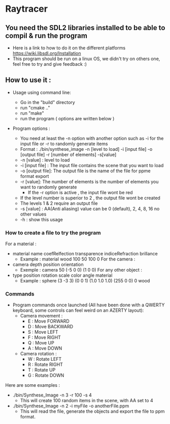 # Raytracer 

## You need the SDL2 libraries installed to be able to compil & run the program
   * Here is a link to how to do it on the different platforms https://wiki.libsdl.org/Installation
   * This program should be run on a linux OS, we didn't try on others one, feel free to try and give feedback :)

## How to use it :

* Usage using command line: 
  * Go in the "build" directory
  * run "cmake .."
  * run "make"
  * run the program ( options are written below )

* Program options :
    * You need at least the -n option with another option such as -i for the input file or -r to randomly generate items
    * Format : ./bin/synthese_image -n [level to load] -i [input file] -o [output file] -r [number of elements] -s[value]
    * -n [value] : level to load
    * -i [input file] : The input file contains the scene that you want to load
    * -o [output file]: The output file is the name of the file for ppme format export
    * -r [value]: The number of elements is the number of elements you want to randomly generate
        * If the -r option is active , the input file wont be red     
    * If the level number is superior to 2 , the output file wont be created
    * The levels 1 & 2 require an output file
    * -s [value] : AA(Anti aliasing) value can be 0 (default), 2, 4, 8, 16 no other values
    * -h : show this usage

### How to create a file to try the program
For a material :
  * material name coefRelfection transparence indiceRefraction brillance
    * Example : material wood 100 50 100 0
For the camera :
  * camera depth position orientation
    * Exemple : camera 50 (-5 0 0) (1 0 0)
For any other object :
  * type position rotation scale color angle material
    * Example : sphere (3 -3 3) (0 0 1) (1.0 1.0 1.0) (255 0 0) 0 wood
  

### Commands 
* Program commands once launched (All have been done with a QWERTY keyboard, some controls can feel weird on an AZERTY layout):
  * Camera movement :
    * E : Move FORWARD
    * D : Move BACKWARD
    * S : Move LEFT
    * F : Move RIGHT
    * Q : Move UP
    * A : Move DOWN
  * Camera rotation :
    * W : Rotate LEFT
    * R : Rotate RIGHT
    * T : Rotate UP
    * G : Rotate DOWN
    
Here are some examples :

* ./bin/Synthese_Image -n 3 -r 100 -s 4
  * This will create 100 random items in the scene, with AA set to 4
* ./bin/Synthese_Image -n 2 -i myFile -o anotherFile.ppm
  * This will read the file, generate the objects and export the file to ppm format.
   
